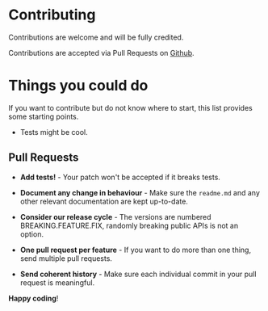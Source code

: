 # Contributing

Contributions are welcome and will be fully credited.

Contributions are accepted via Pull Requests on [Github](https://github.com/jeroeng/testassist).

# Things you could do
If you want to contribute but do not know where to start, this list provides some starting points.
- Tests might be cool.

## Pull Requests

- **Add tests!** - Your patch won't be accepted if it breaks tests.

- **Document any change in behaviour** - Make sure the `readme.md` and any other relevant documentation are kept up-to-date.

- **Consider our release cycle** - The versions are numbered BREAKING.FEATURE.FIX, randomly breaking public APIs is not an option.

- **One pull request per feature** - If you want to do more than one thing, send multiple pull requests.

- **Send coherent history** - Make sure each individual commit in your pull request is meaningful.

**Happy coding**!

